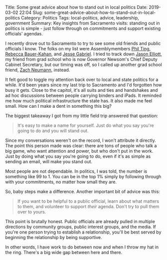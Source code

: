 Title: Some great advice about how to stand out in local politics
Date: 2019-03-02 22:04
Slug: some-great-advice-about-how-to-stand-out-in-local-politics
Category: Politics
Tags: local-politics, advice, leadership, government
Summary: Key insights from Sacramento visits: standing out in politics is simple - just follow through on commitments and support existing officials' agendas.

I recently drove out to Sacramento to try to see some old friends and public officials I know. The folks on my list were Assemblymembers [Phil Ting](https://a19.asmdc.org/), [Rebecca Bauer-Kahan](https://a16.asmdc.org/), and [Jesse Gabriel](https://a45.asmdc.org/). I tried to track down [Jason Elliott](https://twitter.com/jason_elliott), my friend from grad school who is now Governor Newsom's Chief Deputy Cabinet Secretary, but our timing was off, so I called up another grad school friend, [Zach Neumann](https://twitter.com/ZachNeumannCO), instead. 

It felt good to toggle my attention back over to local and state politics for a while. It'd been years since my last trip to Sacramento and I'd forgotten how busy it gets. Close to the capitol, it's all suits and ties and handshakes and ad hoc discussions between people carrying binders and iPads. It reminded me how much political infrastructure the state has. It also made me feel small. How can I make a dent in something this big?

The biggest takeaway I got from my little field trip answered that question:

> It's easy to make a name for yourself. Just do what you say you're going to do and you will stand out.

Since my conversations weren't on the record, I won't attribute it directly. The point this person made was clear: there are tons of people who talk a big game, who want attention and power, but who don't put in the work. Just by doing what you say you're going to do, even if it's as simple as sending an email, will make you stand out. 

Most people are not dependable. In politics, I was told, the number is something like 99 to 1. You can be in the top 1% simply by following through with your commitments, no matter how small they are. 

So, baby steps make a difference. Another important bit of advice was this:

> If you want to be helpful to a public official, learn about what matters to them, and volunteer to support *their* agenda. Don't try to pull them over to yours.

This point is brutally honest. Public officials are already pulled in multiple directions by community groups, public interest groups, and the media. If you're one person trying to establish a relationship, you'll be best served by beginning the relationship by being supportive. 

In other words, I have work to do between now and when I throw my hat in the ring. There's a big wide gap between here and there.
